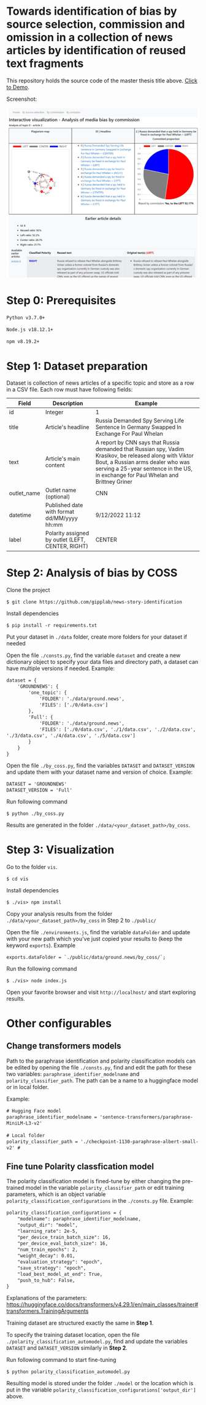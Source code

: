 # Towards identification of bias by source selection, commission and omission in a collection of news articles by identification of reused text fragments

This repository holds the source code of the master thesis title above. [Click to Demo](https://bias-by-coss.herokuapp.com/).

Screenshot:

![alt text](./github.jpg?raw=true)

# Step 0: Prerequisites

`Python v3.7.0+`

`Node.js v18.12.1+`

`npm v8.19.2+`

# Step 1: Dataset preparation

Dataset is collection of news articles of a specific topic and store as a row in a CSV file. Each row must have following fields:

| Field       | Description                                       | Example                                                                                                                                                                                                                             |
| ----------- | ------------------------------------------------- | ----------------------------------------------------------------------------------------------------------------------------------------------------------------------------------------------------------------------------------- |
| id          | Integer                                           | 1                                                                                                                                                                                                                                   |
| title       | Article's headline                                | Russia Demanded Spy Serving Life Sentence In Germany Swapped In Exchange For Paul Whelan                                                                                                                                            |
| text        | Article's main content                            | A report by CNN says that Russia demanded that Russian spy, Vadim Krasikov, be released along with Viktor Bout, a Russian arms dealer who was serving a 25-year sentence in the US, in exchange for Paul Whelan and Brittney Griner |
| outlet_name | Outlet name (optional)                            | CNN                                                                                                                                                                                                                                 |
| datetime    | Published date with format dd/MM/yyyy hh:mm       | 9/12/2022 11:12                                                                                                                                                                                                                     |
| label       | Polarity assigned by outlet (LEFT, CENTER, RIGHT) | CENTER                                                                                                                                                                                                                              |

# Step 2: Analysis of bias by COSS

Clone the project

```
$ git clone https://github.com/gipplab/news-story-identification
```

Install dependencies

```
$ pip install -r requirements.txt
```

Put your dataset in `./data` folder, create more folders for your dataset if needed

Open the file `./consts.py`, find the variable `dataset` and create a new dictionary object to specify your data files and directory path, a dataset can have multiple versions if needed. Example:

```
dataset = {
    'GROUNDNEWS': {
        'one_topic': {
            'FOLDER': './data/ground.news',
            'FILES': ['./0/data.csv']
        },
        'Full': {
            'FOLDER': './data/ground.news',
            'FILES': ['./0/data.csv', './1/data.csv', './2/data.csv', './3/data.csv', './4/data.csv', './5/data.csv']
        }
    }
}
```

Open the file `./by_coss.py`, find the variables `DATASET` and `DATASET_VERSION` and update them with your dataset name and version of choice. Example:

```
DATASET = 'GROUNDNEWS'
DATASET_VERSION = 'Full'
```

Run following command

```
$ python ./by_coss.py
```

Results are generated in the folder `./data/<your_dataset_path>/by_coss`.

# Step 3: Visualization

Go to the folder `vis`.

```
$ cd vis
```

Install dependencies

```
$ ./vis> npm install
```

Copy your analysis results from the folder `./data/<your_dataset_path>/by_coss` in Step 2 to `./public/`

Open the file `./environments.js`, find the variable `dataFolder` and update with your new path which you've just copied your results to (keep the keyword `exports`). Example

```
exports.dataFolder = `./public/data/ground.news/by_coss/`;
```

Run the following command

```
$ ./vis> node index.js
```

Open your favorite browser and visit `http://localhost/` and start exploring results.

# Other configurables

## Change transformers models

Path to the paraphrase identification and polarity classification models can be edited by opening the file `./consts.py`, find and edit the path for these two variables: `paraphrase_identifier_modelname` and `polarity_classifier_path`. The path can be a name to a huggingface model or in local folder.

Example:

```
# Hugging Face model
paraphrase_identifier_modelname = 'sentence-transformers/paraphrase-MiniLM-L3-v2'

# Local folder
polarity_classifier_path = './checkpoint-1130-paraphrase-albert-small-v2' #
```

## Fine tune Polarity classfication model

The polarity classification model is fined-tune by either changing the pre-trained model in the variable `polarity_classifier_path` or edit training parameters, which is an object variable `polarity_classification_configurations` in the `./consts.py` file.
Example:

```
polarity_classification_configurations = {
    "modelname": paraphrase_identifier_modelname,
    "output_dir": "model",
    "learning_rate": 2e-5,
    "per_device_train_batch_size": 16,
    "per_device_eval_batch_size": 16,
    "num_train_epochs": 2,
    "weight_decay": 0.01,
    "evaluation_strategy": "epoch",
    "save_strategy": "epoch",
    "load_best_model_at_end": True,
    "push_to_hub": False,
}
```

Explanations of the parameters: https://huggingface.co/docs/transformers/v4.29.1/en/main_classes/trainer#transformers.TrainingArguments

Training dataset are structured exactly the same in <b>Step 1</b>.

To specify the training dataset location, open the file `./polarity_classification_automodel.py`, find and update the variables `DATASET` and `DATASET_VERSION` similarly in <b>Step 2</b>.

Run following command to start fine-tuning

```
$ python polarity_classification_automodel.py
```

Resulting model is stored under the folder `./model` or the location which is put in the variable `polarity_classification_configurations['output_dir']` above.
